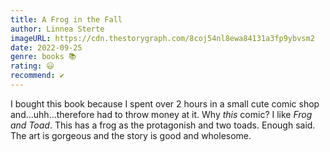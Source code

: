 ```yaml
---
title: A Frog in the Fall
author: Linnea Sterte
imageURL: https://cdn.thestorygraph.com/8coj54nl8ewa84131a3fp9ybvsm2
date: 2022-09-25
genre: books 📚
rating: 😃
recommend: ✔️
---
```


I bought this book because I spent over 2 hours in a small cute comic shop and...uhh...therefore had to throw money at it. Why *this* comic? I like *Frog and Toad*. This has a frog as the protagonish and two toads. Enough said. The art is gorgeous and the story is good and wholesome. 